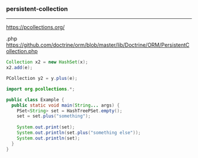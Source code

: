 ### persistent-collection
---
https://pcollections.org/

.php
https://github.com/doctrine/orm/blob/master/lib/Doctrine/ORM/PersistentCollection.php


```java
Collection x2 = new HashSet(x);
x2.add(e);

PCollection y2 = y.plus(e);

import org.pcollections.*;

public class Example {
  public static void main(String... args) {
    PSet<String> set = HashTreePSet.empty();
    set = set.plus("something");
    
    System.out.print(set);
    System.out.println(set.plus("something else"));
    System.out.println(set);
  }
}
```

```
```

```php

```


